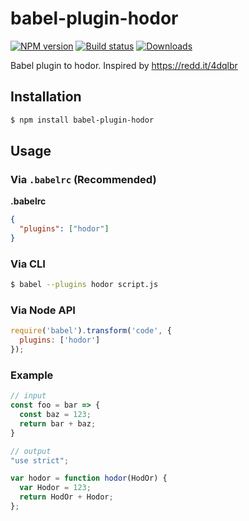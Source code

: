 # babel-plugin-hodor

[![NPM version][npm-image]][npm-url]
[![Build status][travis-image]][travis-url]
[![Downloads][downloads-image]][downloads-url]


Babel plugin to hodor. Inspired by https://redd.it/4dqlbr

## Installation

```sh
$ npm install babel-plugin-hodor
```

## Usage

### Via `.babelrc` (Recommended)

**.babelrc**

```json
{
  "plugins": ["hodor"]
}
```

### Via CLI

```sh
$ babel --plugins hodor script.js
```

### Via Node API

```javascript
require('babel').transform('code', {
  plugins: ['hodor']
});
```

### Example

```javascript
// input
const foo = bar => {
  const baz = 123;
  return bar + baz;
}

// output
"use strict";

var hodor = function hodor(HodOr) {
  var Hodor = 123;
  return HodOr + Hodor;
};

```

[npm-image]: https://img.shields.io/npm/v/babel-plugin-hodor.svg?style=flat-square
[npm-url]: https://npmjs.org/package/babel-plugin-hodor
[travis-image]: https://img.shields.io/travis/kolodny/babel-plugin-hodor.svg?style=flat-square
[travis-url]: https://travis-ci.org/kolodny/babel-plugin-hodor
[downloads-image]: http://img.shields.io/npm/dm/babel-plugin-hodor.svg?style=flat-square
[downloads-url]: https://npmjs.org/package/babel-plugin-hodor
